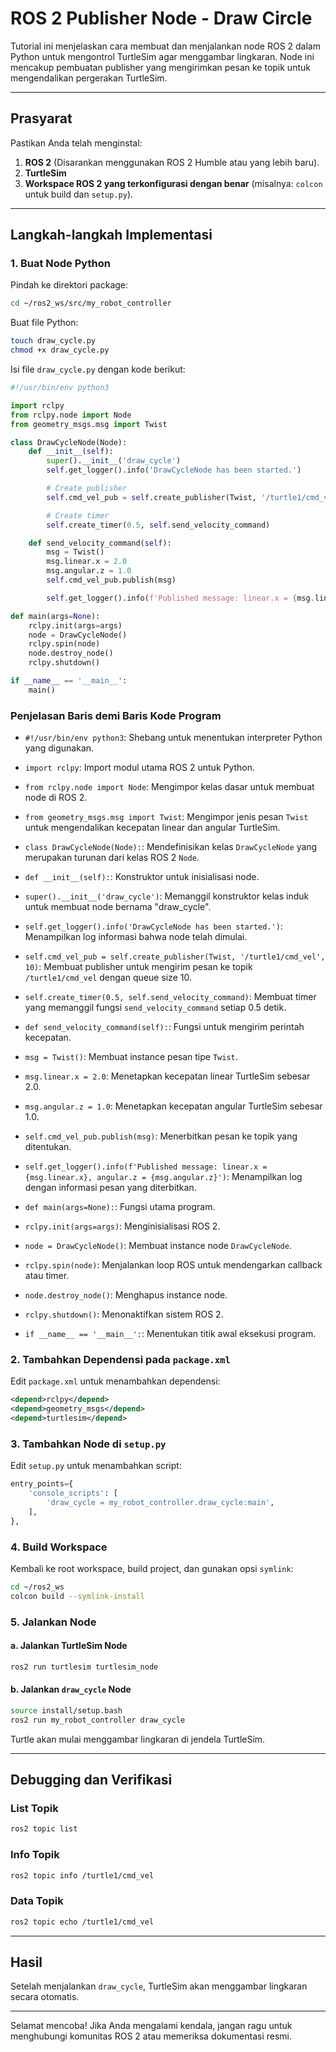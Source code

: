 # ROS 2 Publisher Node - Draw Circle

Tutorial ini menjelaskan cara membuat dan menjalankan node ROS 2 dalam Python untuk mengontrol TurtleSim agar menggambar lingkaran. Node ini mencakup pembuatan publisher yang mengirimkan pesan ke topik untuk mengendalikan pergerakan TurtleSim.

---

## Prasyarat

Pastikan Anda telah menginstal:

1. **ROS 2** (Disarankan menggunakan ROS 2 Humble atau yang lebih baru).
2. **TurtleSim**
3. **Workspace ROS 2 yang terkonfigurasi dengan benar** (misalnya: `colcon` untuk build dan `setup.py`).

---

## Langkah-langkah Implementasi

### 1. Buat Node Python

Pindah ke direktori package:

```bash
cd ~/ros2_ws/src/my_robot_controller
```

Buat file Python:

```bash
touch draw_cycle.py
chmod +x draw_cycle.py
```

Isi file `draw_cycle.py` dengan kode berikut:

```python
#!/usr/bin/env python3

import rclpy
from rclpy.node import Node
from geometry_msgs.msg import Twist

class DrawCycleNode(Node):
    def __init__(self):
        super().__init__('draw_cycle')
        self.get_logger().info('DrawCycleNode has been started.')

        # Create publisher
        self.cmd_vel_pub = self.create_publisher(Twist, '/turtle1/cmd_vel', 10)

        # Create timer
        self.create_timer(0.5, self.send_velocity_command)

    def send_velocity_command(self):
        msg = Twist()
        msg.linear.x = 2.0
        msg.angular.z = 1.0
        self.cmd_vel_pub.publish(msg)

        self.get_logger().info(f'Published message: linear.x = {msg.linear.x}, angular.z = {msg.angular.z}')

def main(args=None):
    rclpy.init(args=args)
    node = DrawCycleNode()
    rclpy.spin(node)
    node.destroy_node()
    rclpy.shutdown()

if __name__ == '__main__':
    main()
```

### Penjelasan Baris demi Baris Kode Program

- `#!/usr/bin/env python3`:
  Shebang untuk menentukan interpreter Python yang digunakan.

- `import rclpy`:
  Import modul utama ROS 2 untuk Python.

- `from rclpy.node import Node`:
  Mengimpor kelas dasar untuk membuat node di ROS 2.

- `from geometry_msgs.msg import Twist`:
  Mengimpor jenis pesan `Twist` untuk mengendalikan kecepatan linear dan angular TurtleSim.

- `class DrawCycleNode(Node):`:
  Mendefinisikan kelas `DrawCycleNode` yang merupakan turunan dari kelas ROS 2 `Node`.

- `def __init__(self):`:
  Konstruktor untuk inisialisasi node.

- `super().__init__('draw_cycle')`:
  Memanggil konstruktor kelas induk untuk membuat node bernama "draw_cycle".

- `self.get_logger().info('DrawCycleNode has been started.')`:
  Menampilkan log informasi bahwa node telah dimulai.

- `self.cmd_vel_pub = self.create_publisher(Twist, '/turtle1/cmd_vel', 10)`:
  Membuat publisher untuk mengirim pesan ke topik `/turtle1/cmd_vel` dengan queue size 10.

- `self.create_timer(0.5, self.send_velocity_command)`:
  Membuat timer yang memanggil fungsi `send_velocity_command` setiap 0.5 detik.

- `def send_velocity_command(self):`:
  Fungsi untuk mengirim perintah kecepatan.

- `msg = Twist()`:
  Membuat instance pesan tipe `Twist`.

- `msg.linear.x = 2.0`:
  Menetapkan kecepatan linear TurtleSim sebesar 2.0.

- `msg.angular.z = 1.0`:
  Menetapkan kecepatan angular TurtleSim sebesar 1.0.

- `self.cmd_vel_pub.publish(msg)`:
  Menerbitkan pesan ke topik yang ditentukan.

- `self.get_logger().info(f'Published message: linear.x = {msg.linear.x}, angular.z = {msg.angular.z}')`:
  Menampilkan log dengan informasi pesan yang diterbitkan.

- `def main(args=None):`:
  Fungsi utama program.

- `rclpy.init(args=args)`:
  Menginisialisasi ROS 2.

- `node = DrawCycleNode()`:
  Membuat instance node `DrawCycleNode`.

- `rclpy.spin(node)`:
  Menjalankan loop ROS untuk mendengarkan callback atau timer.

- `node.destroy_node()`:
  Menghapus instance node.

- `rclpy.shutdown()`:
  Menonaktifkan sistem ROS 2.

- `if __name__ == '__main__':`:
  Menentukan titik awal eksekusi program.

### 2. Tambahkan Dependensi pada `package.xml`

Edit `package.xml` untuk menambahkan dependensi:

```xml
<depend>rclpy</depend>
<depend>geometry_msgs</depend>
<depend>turtlesim</depend>
```

### 3. Tambahkan Node di `setup.py`

Edit `setup.py` untuk menambahkan script:

```python
entry_points={
    'console_scripts': [
        'draw_cycle = my_robot_controller.draw_cycle:main',
    ],
},
```

### 4. Build Workspace

Kembali ke root workspace, build project, dan gunakan opsi `symlink`:

```bash
cd ~/ros2_ws
colcon build --symlink-install
```

### 5. Jalankan Node

#### a. Jalankan TurtleSim Node

```bash
ros2 run turtlesim turtlesim_node
```

#### b. Jalankan `draw_cycle` Node

```bash
source install/setup.bash
ros2 run my_robot_controller draw_cycle
```

Turtle akan mulai menggambar lingkaran di jendela TurtleSim.

---

## Debugging dan Verifikasi

### List Topik

```bash
ros2 topic list
```

### Info Topik

```bash
ros2 topic info /turtle1/cmd_vel
```

### Data Topik

```bash
ros2 topic echo /turtle1/cmd_vel
```

---

## Hasil

Setelah menjalankan `draw_cycle`, TurtleSim akan menggambar lingkaran secara otomatis.

---

Selamat mencoba! Jika Anda mengalami kendala, jangan ragu untuk menghubungi komunitas ROS 2 atau memeriksa dokumentasi resmi.

